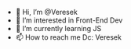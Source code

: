 - 👋 Hi, I’m @Veresek
- 👀 I’m interested in Front-End Dev
- 🌱 I’m currently learning JS
- 📫 How to reach me Dc: Veresek
